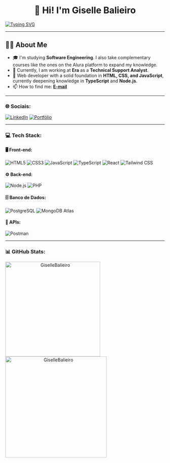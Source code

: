 <h1 align="center">👋 Hi! I'm Giselle Balieiro</h1>

<p>
  <a href="https://git.io/typing-svg">
    <img src="https://readme-typing-svg.demolab.com?font=Fira+Code&pause=1000&color=F724DD&width=435&lines=A+front-end+developer...;A+developer..." alt="Typing SVG" />
  </a>
</p>

---

## 👩‍💻 **About Me**
- 🎓 I'm studying **Software Engineering**. I also take complementary courses like the ones on the Alura platform to expand my knowledge.  
- 💼 Currently, I am working at **Era** as a **Technical Support Analyst**.  
- 🌱 Web developer with a solid foundation in **HTML, CSS, and JavaScript**, currently deepening knowledge in **TypeScript** and **Node.js**.  
- 📫 How to find me: [**E-mail**](mailto:gisellefbalieiro)  

---

### 🌐 **Sociais**:
[![LinkedIn](https://img.shields.io/badge/LinkedIn-blue?logo=linkedin&style=for-the-badge)](https://www.linkedin.com/in/gisellebalieiro)
[![Portfólio](https://img.shields.io/badge/Portfolio-181717?logo=github&style=for-the-badge)](https://giselle-balieiro.vercel.app)

---

### 💻 **Tech Stack**:

#### 🖥️ **Front-end**:
![HTML5](https://img.shields.io/badge/HTML5-E34F26?logo=html5&style=for-the-badge)
![CSS3](https://img.shields.io/badge/CSS3-1572B6?logo=css3&style=for-the-badge)
![JavaScript](https://img.shields.io/badge/JavaScript-F7DF1E?logo=javascript&style=for-the-badge)
![TypeScript](https://img.shields.io/badge/TypeScript-007ACC?logo=typescript&style=for-the-badge)
![React](https://img.shields.io/badge/React-61DAFB?logo=react&style=for-the-badge)
![Tailwind CSS](https://img.shields.io/badge/TailwindCSS-38B2AC?logo=tailwind-css&style=for-the-badge)

#### ⚙️ **Back-end**:
![Node.js](https://img.shields.io/badge/Node.js-339933?logo=nodedotjs&style=for-the-badge)
![PHP](https://img.shields.io/badge/PHP-777BB4?logo=php&style=for-the-badge)

#### 🗄️ **Banco de Dados**:
![PostgreSQL](https://img.shields.io/badge/PostgreSQL-316192?logo=postgresql&style=for-the-badge)
![MongoDB Atlas](https://img.shields.io/badge/MongoDB_Atlas-47A248?logo=mongodb&style=for-the-badge)

#### 🔌 **APIs**:
![Postman](https://img.shields.io/badge/Postman-FF6C37?logo=postman&style=for-the-badge)

---

### 📊 **GitHub Stats**:
<div align="center">
  <img align="left" width="300px" src="https://github-readme-stats.vercel.app/api/top-langs?username=GiselleBalieiro&show_icons=true&bg_color=0d1117&title_color=00C7C7&text_color=ffffff&icon_color=00C7C7&cache_seconds=1800&locale=en&layout=compact" alt="GiselleBalieiro" style="max-width: 100%;">
  
  <img align="left" width="320px" src="https://github-readme-stats.vercel.app/api?username=GiselleBalieiro&show_icons=true&bg_color=0d1117&title_color=00C7C7&text_color=ffffff&icon_color=00C7C7&cache_seconds=1800&locale=en" alt="GiselleBalieiro" style="max-width: 100%;">
</div>

